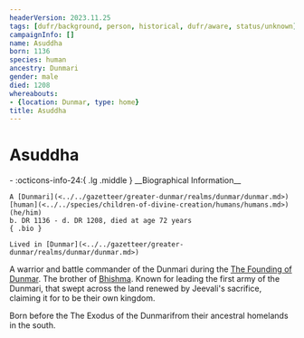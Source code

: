 ```yaml
---
headerVersion: 2023.11.25
tags: [dufr/background, person, historical, dufr/aware, status/unknown]
campaignInfo: []
name: Asuddha
born: 1136
species: human
ancestry: Dunmari
gender: male
died: 1208
whereabouts:
- {location: Dunmar, type: home}
title: Asuddha
---
```

# Asuddha
<div class="grid cards ext-narrow-margin ext-one-column" markdown>
- :octicons-info-24:{ .lg .middle } __Biographical Information__

    A [Dunmari](<../../gazetteer/greater-dunmar/realms/dunmar/dunmar.md>) [human](<../../species/children-of-divine-creation/humans/humans.md>) (he/him)  
    b. DR 1136 - d. DR 1208, died at age 72 years  
    { .bio }

    Lived in [Dunmar](<../../gazetteer/greater-dunmar/realms/dunmar/dunmar.md>)
</div>


A warrior and battle commander of the Dunmari during the [The Founding of Dunmar](<../../primary-sources/the-founding-of-dunmar.md>). The brother of [Bhishma](<../../cosmology/gods/incorporeal-gods/dunmari-pantheon/bhishma.md>). Known for leading the first army of the Dunmari, that swept across the land renewed by Jeevali's sacrifice, claiming it for to be their own kingdom. 

Born before the The Exodus of the Dunmarifrom their ancestral homelands in the south. 

